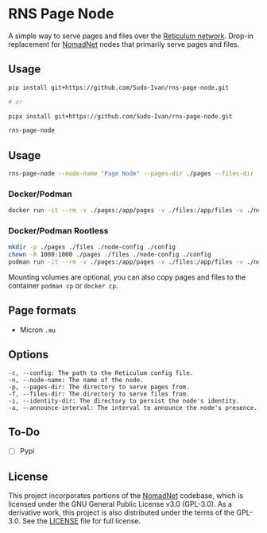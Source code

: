 # RNS Page Node

A simple way to serve pages and files over the [Reticulum network](https://reticulum.network/). Drop-in replacement for [NomadNet](https://github.com/markqvist/NomadNet) nodes that primarily serve pages and files.

## Usage

```bash
pip install git+https://github.com/Sudo-Ivan/rns-page-node.git

# or

pipx install git+https://github.com/Sudo-Ivan/rns-page-node.git
```

```bash
rns-page-node
```

## Usage

```bash
rns-page-node --node-name "Page Node" --pages-dir ./pages --files-dir ./files --identity-dir ./node-config --announce-interval 360
```

### Docker/Podman

```bash
docker run -it --rm -v ./pages:/app/pages -v ./files:/app/files -v ./node-config:/app/node-config -v ./config:/app/config ghcr.io/sudo-ivan/rns-page-node:latest
```

### Docker/Podman Rootless

```bash
mkdir -p ./pages ./files ./node-config ./config
chown -R 1000:1000 ./pages ./files ./node-config ./config
podman run -it --rm -v ./pages:/app/pages -v ./files:/app/files -v ./node-config:/app/node-config -v ./config:/app/config ghcr.io/sudo-ivan/rns-page-node:latest-rootless
```

Mounting volumes are optional, you can also copy pages and files to the container `podman cp` or `docker cp`.

## Page formats

- Micron `.mu`

## Options

```
-c, --config: The path to the Reticulum config file.
-n, --node-name: The name of the node.
-p, --pages-dir: The directory to serve pages from.
-f, --files-dir: The directory to serve files from.
-i, --identity-dir: The directory to persist the node's identity.
-a, --announce-interval: The interval to announce the node's presence.
```

## To-Do

- [ ] Pypi

## License

This project incorporates portions of the [NomadNet](https://github.com/markqvist/NomadNet) codebase, which is licensed under the GNU General Public License v3.0 (GPL-3.0). As a derivative work, this project is also distributed under the terms of the GPL-3.0. See the [LICENSE](LICENSE) file for full license.
